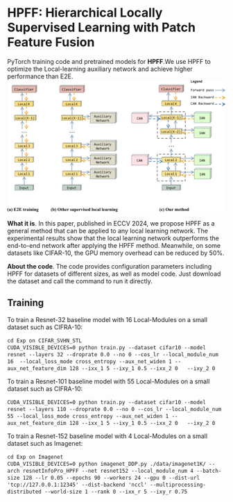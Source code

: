 **HPFF**: Hierarchical Locally Supervised Learning with Patch Feature Fusion
========
PyTorch training code and pretrained models for **HPFF**.We use HPFF to optimize the Local-learning auxiliary network and achieve higher performance than E2E.
![HPFF](.github/HPFF.jpg)

**What it is**. In this paper, published in ECCV 2024, we propose HPFF as a general method that can be applied to any local learning network. The experimental results show that the local learning network outperforms the end-to-end network after applying the HPFF method. Meanwhile, on some datasets like CIFAR-10, the GPU memory overhead can be reduced by 50%.

**About the code**. The code provides configuration parameters including HPFF for datasets of different sizes, as well as model code. Just download the dataset and call the command to run it directly.

## Training
To train a Resnet-32 baseline model with 16 Local-Modules on a small dataset such as CIFRA-10:
```
cd Exp on CIFAR_SVHN_STL
CUDA_VISIBLE_DEVICES=0 python train.py --dataset cifar10 --model resnet --layers 32 --droprate 0.0 --no 0 --cos_lr --local_module_num 16  --local_loss_mode cross_entropy --aux_net_widen 1 --aux_net_feature_dim 128 --ixx_1 5 --ixy_1 0.5 --ixx_2 0   --ixy_2 0
```
To train a Resnet-101 baseline model with 55 Local-Modules on a small dataset such as CIFRA-10:
```
CUDA_VISIBLE_DEVICES=0 python train.py --dataset cifar10 --model resnet --layers 110 --droprate 0.0 --no 0 --cos_lr --local_module_num 55 --local_loss_mode cross_entropy --aux_net_widen 1 --aux_net_feature_dim 128 --ixx_1 5 --ixy_1 0.5 --ixx_2 0   --ixy_2 0
```
To train a Resnet-152 baseline model with 4 Local-Modules on a small dataset such as Imagenet:
```
cd Exp on Imagenet
CUDA_VISIBLE_DEVICES=0 python imagenet_DDP.py ./data/imagenet1K/ --arch resnetInfoPro_HPFF --net resnet152 --local_module_num 4 --batch-size 128 --lr 0.05 --epochs 90 --workers 24 --gpu 0 --dist-url 'tcp://127.0.0.1:12345' --dist-backend 'nccl' --multiprocessing-distributed --world-size 1 --rank 0 --ixx_r 5 --ixy_r 0.75
```
